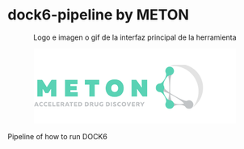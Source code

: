 # dock6-pipeline by METON
<p align="center"> 
Logo e imagen o gif de la interfaz principal de la herramienta 
</p>
<p align="center">
    <img src="Img/meton_logo.png" alt="Logo de mi proyecto" />
</p>
Pipeline of how to run DOCK6

